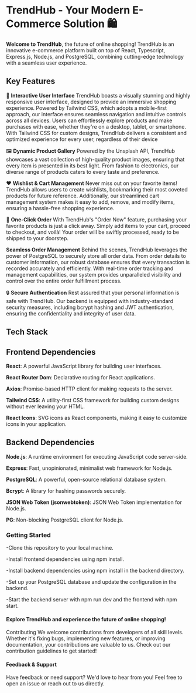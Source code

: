 # TrendHub - Your Modern E-Commerce Solution 🛍️
**Welcome to TrendHub**, the future of online shopping! TrendHub is an innovative e-commerce platform built on top of React, Typescript, Express.js, Node.js, and PostgreSQL, combining cutting-edge technology with a seamless user experience.

## Key Features
🌟 **Interactive User Interface** TrendHub boasts a visually stunning and highly responsive user interface, designed to provide an immersive shopping experience. Powered by Tailwind CSS, which adopts a mobile-first approach, our interface ensures seamless navigation and intuitive controls across all devices. Users can effortlessly explore products and make purchases with ease, whether they're on a desktop, tablet, or smartphone. With Tailwind CSS for custom designs, TrendHub delivers a consistent and optimized experience for every user, regardless of their device

🖼️ **Dynamic Product Gallery**
Powered by the Unsplash API, TrendHub showcases a vast collection of high-quality product images, ensuring that every item is presented in its best light. From fashion to electronics, our diverse range of products caters to every taste and preference.

❤️ **Wishlist & Cart Management**
Never miss out on your favorite items! TrendHub allows users to create wishlists, bookmarking their most coveted products for future reference. Additionally, our streamlined cart management system makes it easy to add, remove, and modify items, ensuring a hassle-free shopping experience.

🛒 **One-Click Order**
With TrendHub's "Order Now" feature, purchasing your favorite products is just a click away. Simply add items to your cart, proceed to checkout, and voilà! Your order will be swiftly processed, ready to be shipped to your doorstep.

**Seamless Order Management**
Behind the scenes, TrendHub leverages the power of PostgreSQL to securely store all order data. From order details to customer information, our robust database ensures that every transaction is recorded accurately and efficiently. With real-time order tracking and management capabilities, our system provides unparalleled visibility and control over the entire order fulfillment process.

🔒 **Secure Authentication**
Rest assured that your personal information is safe with TrendHub. Our backend is equipped with industry-standard security measures, including bcrypt hashing and JWT authentication, ensuring the confidentiality and integrity of user data.

## Tech Stack
## Frontend Dependencies
**React**: A powerful JavaScript library for building user interfaces.

**React Router Dom**: Declarative routing for React applications.

**Axios**: Promise-based HTTP client for making requests to the server.

**Tailwind CSS**: A utility-first CSS framework for building custom designs without ever leaving your HTML.

**React Icons**: SVG icons as React components, making it easy to customize icons in your application.

## Backend Dependencies
**Node.js**: A runtime environment for executing JavaScript code server-side.

**Express**: Fast, unopinionated, minimalist web framework for Node.js.

**PostgreSQL**: A powerful, open-source relational database system.

**Bcrypt**: A library for hashing passwords securely.

**JSON Web Token (jsonwebtoken)**: JSON Web Token implementation for Node.js.

**PG**: Non-blocking PostgreSQL client for Node.js.
### Getting Started
-Clone this repository to your local machine.

-Install frontend dependencies using npm install.

-Install backend dependencies using npm install in the backend directory.

-Set up your PostgreSQL database and update the configuration in the backend.

-Start the backend server with npm run dev and the frontend with npm start.

#### Explore TrendHub and experience the future of online shopping!
Contributing
We welcome contributions from developers of all skill levels. Whether it's fixing bugs, implementing new features, or improving documentation, your contributions are valuable to us. Check out our contribution guidelines to get started!

#### Feedback & Support
Have feedback or need support? We'd love to hear from you! Feel free to open an issue or reach out to us directly.

